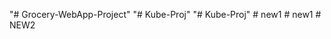 "# Grocery-WebApp-Project" 
"# Kube-Proj" 
"# Kube-Proj" 
#   n e w 1  
 #   n e w 1  
 #   N E W 2  
 